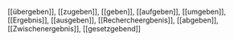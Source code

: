 [[übergeben]], [[zugeben]], [[geben]], [[aufgeben]], [[umgeben]], [[Ergebnis]], [[ausgeben]], [[Rechercheergbenis]], [[abgeben]], [[Zwischenergebnis]], [[gesetzgebend]]
